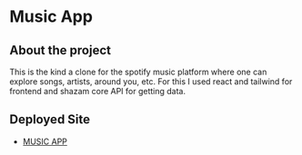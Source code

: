 # Music App

## About the project

This is the kind a clone for the spotify music platform where one can explore songs, artists, around you, etc.
For this I used react and tailwind for frontend and shazam core API for getting data.

## Deployed Site

- [MUSIC APP](https://shubham-wadne-music-app.netlify.app/)
